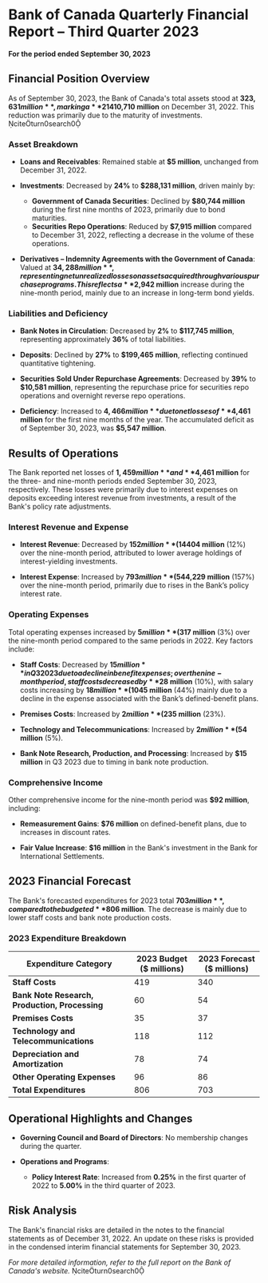 # Bank of Canada Quarterly Financial Report – Third Quarter 2023

**For the period ended September 30, 2023**

## Financial Position Overview

As of September 30, 2023, the Bank of Canada's total assets stood at **$323,631 million**, marking a **21% decrease** from **$410,710 million** on December 31, 2022. This reduction was primarily due to the maturity of investments. citeturn0search0

### Asset Breakdown

- **Loans and Receivables**: Remained stable at **$5 million**, unchanged from December 31, 2022.

- **Investments**: Decreased by **24%** to **$288,131 million**, driven mainly by:
  - **Government of Canada Securities**: Declined by **$80,744 million** during the first nine months of 2023, primarily due to bond maturities.
  - **Securities Repo Operations**: Reduced by **$7,915 million** compared to December 31, 2022, reflecting a decrease in the volume of these operations.

- **Derivatives – Indemnity Agreements with the Government of Canada**: Valued at **$34,288 million**, representing net unrealized losses on assets acquired through various purchase programs. This reflects a **$2,942 million** increase during the nine-month period, mainly due to an increase in long-term bond yields.

### Liabilities and Deficiency

- **Bank Notes in Circulation**: Decreased by **2%** to **$117,745 million**, representing approximately **36%** of total liabilities.

- **Deposits**: Declined by **27%** to **$199,465 million**, reflecting continued quantitative tightening.

- **Securities Sold Under Repurchase Agreements**: Decreased by **39%** to **$10,581 million**, representing the repurchase price for securities repo operations and overnight reverse repo operations.

- **Deficiency**: Increased to **$4,466 million** due to net losses of **$4,461 million** for the first nine months of the year. The accumulated deficit as of September 30, 2023, was **$5,547 million**.

## Results of Operations

The Bank reported net losses of **$1,459 million** and **$4,461 million** for the three- and nine-month periods ended September 30, 2023, respectively. These losses were primarily due to interest expenses on deposits exceeding interest revenue from investments, a result of the Bank's policy rate adjustments.

### Interest Revenue and Expense

- **Interest Revenue**: Decreased by **$152 million** (14%) in Q3 2023 compared to Q3 2022, and by **$404 million** (12%) over the nine-month period, attributed to lower average holdings of interest-yielding investments.

- **Interest Expense**: Increased by **$793 million** (54%) in Q3 2023 and by **$4,229 million** (157%) over the nine-month period, primarily due to rises in the Bank’s policy interest rate.

### Operating Expenses

Total operating expenses increased by **$5 million** (3%) in Q3 2023 and decreased by **$17 million** (3%) over the nine-month period compared to the same periods in 2022. Key factors include:

- **Staff Costs**: Decreased by **$15 million** in Q3 2023 due to a decline in benefit expenses; over the nine-month period, staff costs decreased by **$28 million** (10%), with salary costs increasing by **$18 million** (10%) due to filling vacancies and annual compensation adjustments, while benefits and other staff costs decreased by **$45 million** (44%) mainly due to a decline in the expense associated with the Bank’s defined-benefit plans.

- **Premises Costs**: Increased by **$2 million** (23%) in Q3 2023 due to building repairs; over the nine-month period, premises costs increased by **$5 million** (23%).

- **Technology and Telecommunications**: Increased by **$2 million** (5%) in Q3 2023 due to the Bank’s focus on its digital transformation and on strengthening its information technology systems; over the nine-month period, these costs increased by **$4 million** (5%).

- **Bank Note Research, Production, and Processing**: Increased by **$15 million** in Q3 2023 due to timing in bank note production.

### Comprehensive Income

Other comprehensive income for the nine-month period was **$92 million**, including:

- **Remeasurement Gains**: **$76 million** on defined-benefit plans, due to increases in discount rates.

- **Fair Value Increase**: **$16 million** in the Bank's investment in the Bank for International Settlements.

## 2023 Financial Forecast

The Bank's forecasted expenditures for 2023 total **$703 million**, compared to the budgeted **$806 million**. The decrease is mainly due to lower staff costs and bank note production costs.

### 2023 Expenditure Breakdown

| Expenditure Category                          | 2023 Budget ($ millions) | 2023 Forecast ($ millions) |
|----------------------------------------------|--------------------------|----------------------------|
| **Staff Costs**                               | 419                      | 340                        |
| **Bank Note Research, Production, Processing**| 60                       | 54                         |
| **Premises Costs**                            | 35                       | 37                         |
| **Technology and Telecommunications**         | 118                      | 112                        |
| **Depreciation and Amortization**             | 78                       | 74                         |
| **Other Operating Expenses**                  | 96                       | 86                         |
| **Total Expenditures**                        | 806                      | 703                        |

## Operational Highlights and Changes

- **Governing Council and Board of Directors**: No membership changes during the quarter.

- **Operations and Programs**:
  - **Policy Interest Rate**: Increased from **0.25%** in the first quarter of 2022 to **5.00%** in the third quarter of 2023.

## Risk Analysis

The Bank's financial risks are detailed in the notes to the financial statements as of December 31, 2022. An update on these risks is provided in the condensed interim financial statements for September 30, 2023.

*For more detailed information, refer to the full report on the Bank of Canada's website.* citeturn0search0 